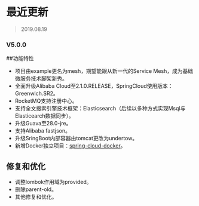 # 最近更新

> 2019.08.19

### V5.0.0 
##功能特性
* 项目由example更名为mesh，期望能跟从新一代的Service Mesh，成为基础微服务技术脚架新秀。
* 全面升级Alibaba Cloud至2.1.0.RELEASE，SpringCloud使用版本：Greenwich.SR2。
* RocketMQ支持注册中心。
* 支持全文搜索引擎技术框架：Elasticsearch（后续以多种方式实现Msql与Elasticearch数据同步）。
* 升级Guava至28.0-jre。
* 支持Alibaba fastjson。
* 升级SringBoot内部容器由tomcat更改为undertow。
* 新增Docker独立项目：[spring-cloud-docker](https://github.com/romeoblog/spring-cloud-docker)。

## 修复和优化
* 调整lombok作用域为provided。
* 删除parent-old。
* 其他修复和优化。



